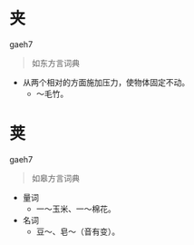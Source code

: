 # 夹
gaeh7
> 如东方言词典
- 从两个相对的方面施加压力，使物体固定不动。
  - ～毛竹。

# 荚
gaeh7
> 如皋方言词典
- 量词
  - 一～玉米、一～棉花。
- 名词
  - 豆～、皂～（音有变）。
